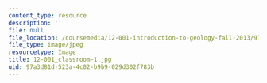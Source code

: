 ```yaml
---
content_type: resource
description: ''
file: null
file_location: /coursemedia/12-001-introduction-to-geology-fall-2013/97a3d81d523a4c02b9b9029d302f783b_12-001_classroom-1.jpg
file_type: image/jpeg
resourcetype: Image
title: 12-001_classroom-1.jpg
uid: 97a3d81d-523a-4c02-b9b9-029d302f783b
---
```

